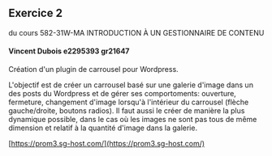 ## Exercice 2 
du cours 582-31W-MA INTRODUCTION À UN GESTIONNAIRE DE CONTENU
#### Vincent Dubois e2295393 gr21647
Création d'un plugin de carrousel pour Wordpress.

L'objectif est de créer un carrousel basé sur une galerie d'image dans un des posts du Wordpress et de gérer ses comportoments: ouverture, fermeture, changement d'image lorsqu'à l'intérieur du carrousel (flèche gauche/droite, boutons radios). Il faut aussi le créer de manière la plus dynamique possible, dans le cas où les images ne sont pas tous de même dimension et relatif à la quantité d'image dans la galerie.

[https://prom3.sg-host.com/](https://prom3.sg-host.com/)

